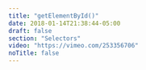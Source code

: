 ```yaml
---
title: "getElementById()"
date: 2018-01-14T21:38:44-05:00
draft: false
section: "Selectors"
video: "https://vimeo.com/253356706"
noTitle: false
---
```


